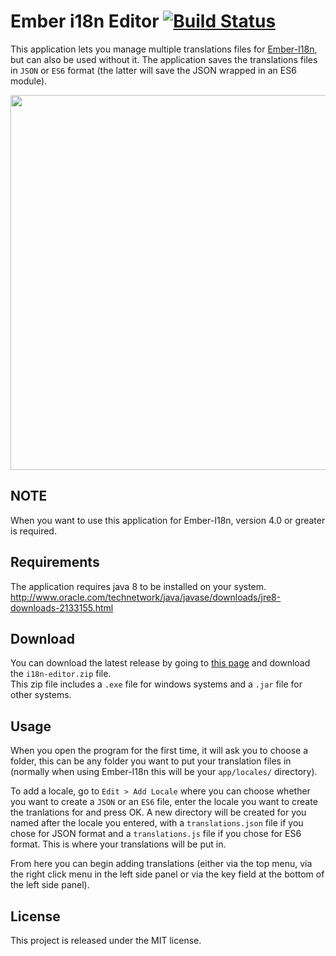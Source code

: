 # Ember i18n Editor [![Build Status](https://travis-ci.org/jcbvm/ember-i18n-editor.svg?branch=master)](https://travis-ci.org/jcbvm/require-i18next)

This application lets you manage multiple translations files for [Ember-I18n](https://github.com/jamesarosen/ember-i18n), but can also be used without it. The application saves the translations files in `JSON` or `ES6` format (the latter will save the JSON wrapped in an ES6 module).

<img src="https://raw.github.com/jcbvm/ember-i18n-editor/master/screenshot.jpg?1" width="600">

## NOTE

When you want to use this application for Ember-I18n, version 4.0 or greater is required.

## Requirements

The application requires java 8 to be installed on your system.<br>
http://www.oracle.com/technetwork/java/javase/downloads/jre8-downloads-2133155.html

## Download

You can download the latest release by going to [this page](https://github.com/jcbvm/ember-i18n-editor/releases/latest) and download the `i18n-editor.zip` file.<br>
This zip file includes a `.exe` file for windows systems and a `.jar` file for other systems.<br>

## Usage

When you open the program for the first time, it will ask you to choose a folder, this can be any folder you want to put your translation files in (normally when using Ember-I18n this will be your `app/locales/` directory). 

To add a locale, go to `Edit > Add Locale` where you can choose whether you want to create a `JSON` or an `ES6` file, enter the locale you want to create the tranlations for and press OK. A new directory will be created for you named after the locale you entered, with a `translations.json` file if you chose for JSON format and a `translations.js` file if you chose for ES6 format. This is where your translations will be put in.

From here you can begin adding translations (either via the top menu, via the right click menu in the left side panel or via the key field at the bottom of the left side panel).

## License

This project is released under the MIT license.
